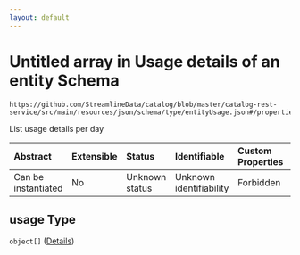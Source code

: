 ```yaml
---
layout: default
---
```


# Untitled array in Usage details of an entity Schema

```text
https://github.com/StreamlineData/catalog/blob/master/catalog-rest-service/src/main/resources/json/schema/type/entityUsage.json#/properties/usage
```

List usage details per day

| Abstract | Extensible | Status | Identifiable | Custom Properties | Additional Properties | Access Restrictions | Defined In |
| :--- | :--- | :--- | :--- | :--- | :--- | :--- | :--- |
| Can be instantiated | No | Unknown status | Unknown identifiability | Forbidden | Allowed | none | [entityUsage.json\*](entityusage.md) |

## usage Type

`object[]` \([Details](../Common/common-definitions-usagedetails.md)\)

